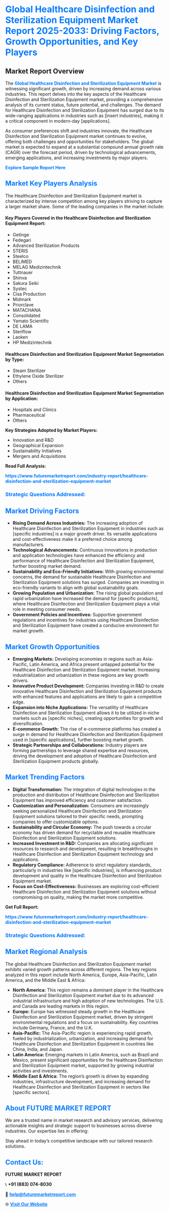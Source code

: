 <h1 style="color: #007BFF;">Global Healthcare Disinfection and Sterilization Equipment Market Report 2025-2033: Driving Factors, Growth Opportunities, and Key Players</h1>

<section id="overview">
<h2>Market Report Overview</h2>
<p>The <a href="https://www.futuremarketreport.com/industry-report/healthcare-disinfection-and-sterilization-equipment-market" style="color: #007BFF; text-decoration: none;"><strong>Global Healthcare Disinfection and Sterilization Equipment Market</strong></a> is witnessing significant growth, driven by increasing demand across various industries. This report delves into the key aspects of the Healthcare Disinfection and Sterilization Equipment market, providing a comprehensive analysis of its current status, future potential, and challenges. The demand for Healthcare Disinfection and Sterilization Equipment has surged due to its wide-ranging applications in industries such as [insert industries], making it a critical component in modern-day [applications].</p>
<p>As consumer preferences shift and industries innovate, the Healthcare Disinfection and Sterilization Equipment market continues to evolve, offering both challenges and opportunities for stakeholders. The global market is expected to expand at a substantial compound annual growth rate (CAGR) over the forecast period, driven by technological advancements, emerging applications, and increasing investments by major players.</p>
</section>

<section id="overview">
<p><a href="https://www.futuremarketreport.com/request-sample/reportId=79593" style="color: #007BFF; text-decoration: none;"><strong>Explore Sample Report Here</strong></a></p>
</section>

<section id="key-players">
<h2 style="color: #007BFF;">Market Key Players Analysis</h2>
<p>The Healthcare Disinfection and Sterilization Equipment market is characterized by intense competition among key players striving to capture a larger market share. Some of the leading companies in the market include:</p>
<h4>Key Players Covered in the Healthcare Disinfection and Sterilization Equipment Report:</h4>
<ul><li>Getinge</li><li>Fedegari</li><li>Advanced Sterilization Products</li><li>STERIS</li><li>Steelco</li><li>BELIMED</li><li>MELAG Medizintechnik</li><li>Tuttnauer</li><li>Shinva</li><li>Sakura Seiki</li><li>Systec</li><li>Cisa Production</li><li>Midmark</li><li>Priorclave</li><li>MATACHANA</li><li>Consolidated</li><li>Yamato Scientific</li><li>DE LAMA</li><li>Steriflow</li><li>Laoken</li><li>HP Medizintechnik</li></ul>
<h4>Healthcare Disinfection and Sterilization Equipment Market Segmentation by Type:</h4>
<ul><li>Steam Sterilizer</li><li>Ethylene Oxide Sterilizer</li><li>Others</li></ul>

<h4>Healthcare Disinfection and Sterilization Equipment Market Segmentation by Application:</h4>
<ul><li>Hospitals and Clinics</li><li>Pharmaceutical</li><li>Others</li></ul>
<p><strong>Key Strategies Adopted by Market Players:</strong></p>
<ul>
<li>Innovation and R&D</li>
<li>Geographical Expansion</li>
<li>Sustainability Initiatives</li>
<li>Mergers and Acquisitions</li>
</ul>
</section>

<section>
<p><strong>Read Full Analysis: </strong></p><a href="https://www.futuremarketreport.com/industry-report/healthcare-disinfection-and-sterilization-equipment-market" style="color: #007BFF; text-decoration: none;"><strong>https://www.futuremarketreport.com/industry-report/healthcare-disinfection-and-sterilization-equipment-market</strong></a>
<h3 style="color: #007BFF;">Strategic Questions Addressed:</h3>
</section>

<section id="driving-factors">
<h2 style="color: #007BFF;">Market Driving Factors</h2>
<ul>
<li><strong>Rising Demand Across Industries:</strong> The increasing adoption of Healthcare Disinfection and Sterilization Equipment in industries such as [specific industries] is a major growth driver. Its versatile applications and cost-effectiveness make it a preferred choice among manufacturers.</li>
<li><strong>Technological Advancements:</strong> Continuous innovations in production and application technologies have enhanced the efficiency and performance of Healthcare Disinfection and Sterilization Equipment, further boosting market demand.</li>
<li><strong>Sustainability and Eco-Friendly Initiatives:</strong> With growing environmental concerns, the demand for sustainable Healthcare Disinfection and Sterilization Equipment solutions has surged. Companies are investing in eco-friendly variants to align with global sustainability goals.</li>
<li><strong>Growing Population and Urbanization:</strong> The rising global population and rapid urbanization have increased the demand for [specific products], where Healthcare Disinfection and Sterilization Equipment plays a vital role in meeting consumer needs.</li>
<li><strong>Government Policies and Incentives:</strong> Supportive government regulations and incentives for industries using Healthcare Disinfection and Sterilization Equipment have created a conducive environment for market growth.</li>
</ul>
</section>

<section id="growth-opportunities">
<h2 style="color: #007BFF;">Market Growth Opportunities</h2>
<ul>
<li><strong>Emerging Markets:</strong> Developing economies in regions such as Asia-Pacific, Latin America, and Africa present untapped potential for the Healthcare Disinfection and Sterilization Equipment market. Increasing industrialization and urbanization in these regions are key growth drivers.</li>
<li><strong>Innovative Product Development:</strong> Companies investing in R&D to create innovative Healthcare Disinfection and Sterilization Equipment products with enhanced features and applications are likely to gain a competitive edge.</li>
<li><strong>Expansion into Niche Applications:</strong> The versatility of Healthcare Disinfection and Sterilization Equipment allows it to be utilized in niche markets such as [specific niches], creating opportunities for growth and diversification.</li>
<li><strong>E-commerce Growth:</strong> The rise of e-commerce platforms has created a surge in demand for Healthcare Disinfection and Sterilization Equipment used in [specific applications], further boosting market growth.</li>
<li><strong>Strategic Partnerships and Collaborations:</strong> Industry players are forming partnerships to leverage shared expertise and resources, driving the development and adoption of Healthcare Disinfection and Sterilization Equipment products globally.</li>
</ul>
</section>

<section id="trending-factors">
<h2 style="color: #007BFF;">Market Trending Factors</h2>
<ul>
<li><strong>Digital Transformation:</strong> The integration of digital technologies in the production and distribution of Healthcare Disinfection and Sterilization Equipment has improved efficiency and customer satisfaction.</li>
<li><strong>Customization and Personalization:</strong> Consumers are increasingly seeking personalized Healthcare Disinfection and Sterilization Equipment solutions tailored to their specific needs, prompting companies to offer customizable options.</li>
<li><strong>Sustainability and Circular Economy:</strong> The push towards a circular economy has driven demand for recyclable and reusable Healthcare Disinfection and Sterilization Equipment solutions.</li>
<li><strong>Increased Investment in R&D:</strong> Companies are allocating significant resources to research and development, resulting in breakthroughs in Healthcare Disinfection and Sterilization Equipment technology and applications.</li>
<li><strong>Regulatory Compliance:</strong> Adherence to strict regulatory standards, particularly in industries like [specific industries], is influencing product development and quality in the Healthcare Disinfection and Sterilization Equipment market.</li>
<li><strong>Focus on Cost-Effectiveness:</strong> Businesses are exploring cost-efficient Healthcare Disinfection and Sterilization Equipment solutions without compromising on quality, making the market more competitive.</li>
</ul>
</section>

<section>
<p><strong>Get Full Report: </strong></p><a href="https://www.futuremarketreport.com/industry-report/healthcare-disinfection-and-sterilization-equipment-market" style="color: #007BFF; text-decoration: none;"><strong>https://www.futuremarketreport.com/industry-report/healthcare-disinfection-and-sterilization-equipment-market</strong></a>
<h3 style="color: #007BFF;">Strategic Questions Addressed:</h3>
</section>


<section id="regional-analysis">
<h2 style="color: #007BFF;">Market Regional Analysis</h2>
<p>The global Healthcare Disinfection and Sterilization Equipment market exhibits varied growth patterns across different regions. The key regions analyzed in this report include North America, Europe, Asia-Pacific, Latin America, and the Middle East & Africa:</p>
<ul>
<li><strong>North America:</strong> This region remains a dominant player in the Healthcare Disinfection and Sterilization Equipment market due to its advanced industrial infrastructure and high adoption of new technologies. The U.S. and Canada are leading markets in this region.</li>
<li><strong>Europe:</strong> Europe has witnessed steady growth in the Healthcare Disinfection and Sterilization Equipment market, driven by stringent environmental regulations and a focus on sustainability. Key countries include Germany, France, and the U.K.</li>
<li><strong>Asia-Pacific:</strong> The Asia-Pacific region is experiencing rapid growth, fueled by industrialization, urbanization, and increasing demand for Healthcare Disinfection and Sterilization Equipment in countries like China, India, and Japan.</li>
<li><strong>Latin America:</strong> Emerging markets in Latin America, such as Brazil and Mexico, present significant opportunities for the Healthcare Disinfection and Sterilization Equipment market, supported by growing industrial activities and investments.</li>
<li><strong>Middle East & Africa:</strong> The region’s growth is driven by expanding industries, infrastructure development, and increasing demand for Healthcare Disinfection and Sterilization Equipment in sectors like [specific sectors].</li>
</ul>
</section>

<footer>
<h2 style="color: #007BFF;">About FUTURE MARKET REPORT</h2>
<p>We are a trusted name in market research and advisory services, delivering actionable insights and strategic support to businesses across diverse industries. Our expertise lies in offering:</p>

<p>Stay ahead in today’s competitive landscape with our tailored research solutions.</p>

<h2 style="color: #007BFF;">Contact Us:</h2>
<p><strong>FUTURE MARKET REPORT</strong></p>
<p>📞 <strong>+91 (883) 074-8030</strong></p>
<p>📧 <strong><a href="mailto:help@futuremarketreport.com" style="color: #007BFF;">help@futuremarketreport.com</a></strong></p>
<p>🌐 <strong><a href="https://www.futuremarketreport.com/" style="color: #007BFF;">Visit Our Website</a></strong></p>
</footer>